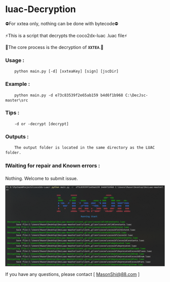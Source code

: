 ﻿# luac-Decryption
⛔For xxtea only, nothing can be done with bytecode⛔

⚡This is a script that decrypts the coco2dx-luac .luac file⚡

🌈The core process is the decryption of **`XXTEA`**.🌈

### Usage :
        python main.py [-d] [xxteaKey] [sign] [jscDir]
### Example :
        python main.py -d e73c83539f2e65ab159 b4d6f1b968 C:\DecJsc-master\src
### Tips :
        -d or -decrypt [decrypt]
### Outputs :
        The output folder is located in the same directory as the LUAC folder.

### ❗Waiting for repair and Known errors :
 Nothing.
 Welcome to submit issue.

![example](https://github.com/Mas0nShi/luac-Decryption/blob/master/example.png)

If you have any questions, please contact [ MasonShi@88.com ]
